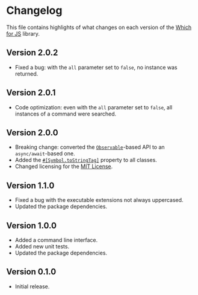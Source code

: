 # Changelog
This file contains highlights of what changes on each version of the [Which for JS](https://github.com/cedx/which.js) library.

## Version 2.0.2
- Fixed a bug: with the `all` parameter set to `false`, no instance was returned.

## Version 2.0.1
- Code optimization: even with the `all` parameter set to `false`, all instances of a command were searched.

## Version 2.0.0
- Breaking change: converted the [`Observable`](http://reactivex.io/intro.html)-based API to an `async/await`-based one.
- Added the [`#[Symbol.toStringTag]`](https://developer.mozilla.org/en-US/docs/Web/JavaScript/Reference/Global_Objects/Symbol/toStringTag) property to all classes.
- Changed licensing for the [MIT License](https://opensource.org/licenses/MIT).

## Version 1.1.0
- Fixed a bug with the executable extensions not always uppercased.
- Updated the package dependencies.

## Version 1.0.0
- Added a command line interface.
- Added new unit tests.
- Updated the package dependencies.

## Version 0.1.0
- Initial release.

